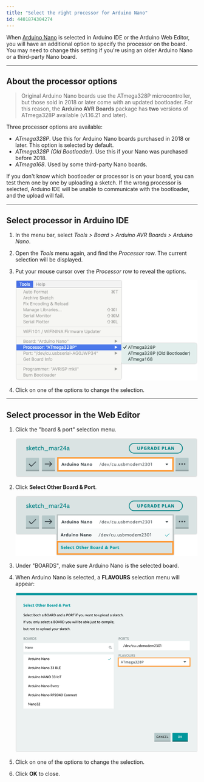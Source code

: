 ```yaml
---
title: "Select the right processor for Arduino Nano"
id: 4401874304274
---
```


When [Arduino Nano](https://docs.arduino.cc/hardware/nano) is selected in Arduino IDE or the Arduino Web Editor, you will have an additional option to specify the processor on the board. You may need to change this setting if you're using an older Arduino Nano or a third-party Nano board.

---

## About the processor options

> Original Arduino Nano boards use the ATmega328P microcontroller, but those sold in 2018 or later come with an updated bootloader. For this reason, the **Arduino AVR Boards** package has **two** versions of ATmega328P available (v1.16.21 and later).

Three processor options are available:

* _ATmega328P_. Use this for Arduino Nano boards purchased in 2018 or later. This option is selected by default.
* _ATmega328P (Old Bootloader)_. Use this if your Nano was purchased before 2018.
* _ATmega168_. Used by some third-party Nano boards.

If you don't know which bootloader or processor is on your board, you can test them one by one by uploading a sketch. If the wrong processor is selected, Arduino IDE will be unable to communicate with the bootloader, and the upload will fail.

---

## Select processor in Arduino IDE

1. In the menu bar, select _Tools > Board > Arduino AVR Boards > Arduino Nano_.

2. Open the _Tools_ menu again, and find the _Processor_ row. The current selection will be displayed.

3. Put your mouse cursor over the _Processor_ row to reveal the options.

   ![Selecting the processor in Arduino IDE](img/select-nano-processor.png)

4. Click on one of the options to change the selection.

---

## Select processor in the Web Editor

1. Click the "board & port" selection menu.

   ![The board & port selection menu.](img/select-nano-processor-web-editor-1.png)

2. Click **Select Other Board & Port**.

   ![The "Select Other Board & Port" option inside the board & port selection menu.](img/select-nano-processor-web-editor-2.png)

3. Under "BOARDS", make sure Arduino Nano is the selected board.

4. When Arduino Nano is selected, a **FLAVOURS** selection menu will appear:

   ![Arduino Nano is the selected board and the flavour selection option is displayed.](img/select-nano-processor-web-editor-3.png)

5. Click on one of the options to change the selection.

6. Click **OK** to close.

<!-- NOTE: We have updated the NANO board with a fresh bootloader. Boards sold from us from January 2018 have this new bootloader, while boards manufactured before that date have the old bootloader. First, make sure you have the Arduino AVR Core 1.16.21 or later looking at the Board Manager. Then, to program the NEW Arduino NANO boards you need to chose Processor > "ATmega328P". To program old boards you need to choose Processor > "ATmega328P (Old Bootloader)". If you get an error while uploading or you are not sure which bootloader you have, try each type of processor 328P until your board gets properly programmed. (https://web.archive.org/web/20181124233032/https://www.arduino.cc/en/Guide/ArduinoNano) -->

